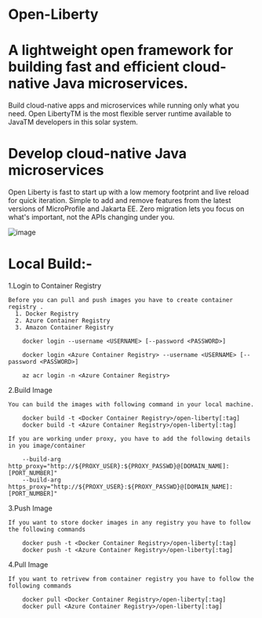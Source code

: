 # Open-Liberty

# A lightweight open framework for building fast and efficient cloud-native Java microservices.
Build cloud-native apps and microservices while running only what you need. Open LibertyTM is the most flexible server runtime available to JavaTM developers in this solar system.

# Develop cloud-native Java microservices
Open Liberty is fast to start up with a low memory footprint and live reload for quick iteration. Simple to add and remove features from the latest versions of MicroProfile and Jakarta EE. Zero migration lets you focus on what's important, not the APIs changing under you.

![image](https://user-images.githubusercontent.com/25504355/141348928-6eb9efcd-fe12-4b65-b6e8-c5cf946425aa.png)

# Local Build:-

1.Login to Container Registry

    Before you can pull and push images you have to create container registry . 
      1. Docker Registry
      2. Azure Container Registry
      3. Amazon Container Registry

        docker login --username <USERNAME> [--password <PASSWORD>]

        docker login <Azure Container Registry> --username <USERNAME> [--password <PASSWORD>]

        az acr login -n <Azure Container Registry>
  
2.Build Image

    You can build the images with following command in your local machine.

        docker build -t <Docker Container Registry>/open-liberty[:tag]
        docker build -t <Azure Container Registry>/open-liberty[:tag]

    If you are working under proxy, you have to add the following details in you image/container
    
        --build-arg http_proxy="http://${PROXY_USER}:${PROXY_PASSWD}@[DOMAIN_NAME]:[PORT_NUMBER]"
        --build-arg https_proxy="http://${PROXY_USER}:${PROXY_PASSWD}@[DOMAIN_NAME]:[PORT_NUMBER]"
  
3.Push Image  
  
    If you want to store docker images in any registry you have to follow the following commands

        docker push -t <Docker Container Registry>/open-liberty[:tag]
        docker push -t <Azure Container Registry>/open-liberty[:tag]
  
4.Pull Image

    If you want to retrivew from container registry you have to follow the following commands

        docker pull <Docker Container Registry>/open-liberty[:tag]
        docker pull <Azure Container Registry>/open-liberty[:tag]

